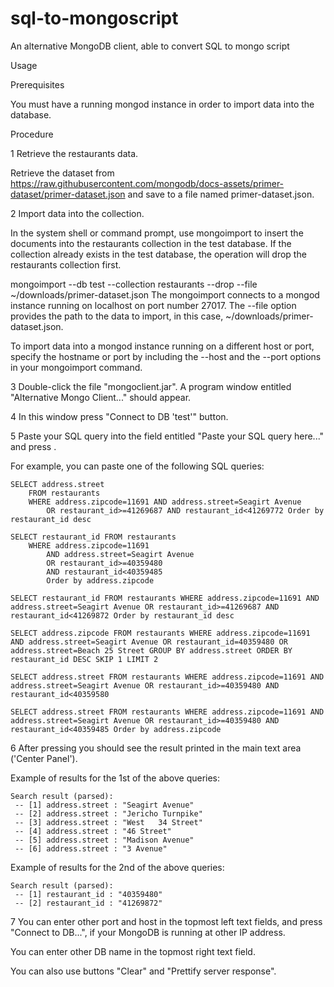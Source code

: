 # sql-to-mongoscript
An alternative MongoDB client, able to convert SQL to mongo script

Usage

Prerequisites

You must have a running mongod instance in order to import data into the database.

Procedure

1
Retrieve the restaurants data.

Retrieve the dataset from https://raw.githubusercontent.com/mongodb/docs-assets/primer-dataset/primer-dataset.json and save to a file named primer-dataset.json.

2
Import data into the collection.

In the system shell or command prompt, use mongoimport to insert the documents into the restaurants collection in the test database. If the collection already exists in the test database, the operation will drop the restaurants collection first.

mongoimport --db test --collection restaurants --drop --file ~/downloads/primer-dataset.json
The mongoimport connects to a mongod instance running on localhost on port number 27017. The --file option provides the path to the data to import, in this case, ~/downloads/primer-dataset.json.

To import data into a mongod instance running on a different host or port, specify the hostname or port by including the --host and the --port options in your mongoimport command.

3
Double-click the file "mongoclient.jar". A program window entitled "Alternative Mongo Client..." should appear.

4
In this window press "Connect to DB 'test'" button. 

5
Paste your SQL query into the field entitled "Paste your SQL query here..." and press <Enter>.

For example, you can paste one of the following SQL queries:
	
	SELECT address.street 
		FROM restaurants 
		WHERE address.zipcode=11691 AND address.street=Seagirt Avenue 
			OR restaurant_id>=41269687 AND restaurant_id<41269772 Order by restaurant_id desc 

	SELECT restaurant_id FROM restaurants 
		WHERE address.zipcode=11691 
			AND address.street=Seagirt Avenue 
			OR restaurant_id>=40359480 
			AND restaurant_id<40359485 
			Order by address.zipcode

	SELECT restaurant_id FROM restaurants WHERE address.zipcode=11691 AND address.street=Seagirt Avenue OR restaurant_id>=41269687 AND restaurant_id<41269872 Order by restaurant_id desc
	
	SELECT address.zipcode FROM restaurants WHERE address.zipcode=11691 AND address.street=Seagirt Avenue OR restaurant_id=40359480 OR address.street=Beach 25 Street GROUP BY address.street ORDER BY restaurant_id DESC SKIP 1 LIMIT 2
	
	SELECT address.street FROM restaurants WHERE address.zipcode=11691 AND address.street=Seagirt Avenue OR restaurant_id>=40359480 AND restaurant_id<40359580
	
	SELECT address.street FROM restaurants WHERE address.zipcode=11691 AND address.street=Seagirt Avenue OR restaurant_id>=40359480 AND restaurant_id<40359485 Order by address.zipcode


6
After pressing <Enter> you should see the result printed in the main text area ('Center Panel'). 

Example of results for the 1st of the above queries:

	Search result (parsed):
	 -- [1] address.street : "Seagirt Avenue"
	 -- [2] address.street : "Jericho Turnpike"
	 -- [3] address.street : "West   34 Street"
	 -- [4] address.street : "46 Street"
	 -- [5] address.street : "Madison Avenue"
	 -- [6] address.street : "3 Avenue"

Example of results for the 2nd of the above queries:

	Search result (parsed):
	 -- [1] restaurant_id : "40359480"
	 -- [2] restaurant_id : "41269872"

7
You can enter other port and host in the topmost left text fields, and press "Connect to DB...", if your MongoDB is running at other IP address. 

You can enter other DB name in the topmost right text field. 

You can also use buttons "Clear" and "Prettify server response". 
 
 

 
